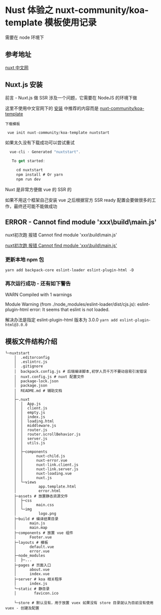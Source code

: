 # Nust 体验之 nuxt-community/koa-template 模板使用记录

需要在 node 环境下

## 参考地址

[nuxt 中文网](https://zh.nuxtjs.org/)

## Nuxt.js 安装

前言 - Nuxt.js 做 SSR 涉及一个问题，它需要在 NodeJS 的环境下做

这里不使用中文官网下的 [安装](https://zh.nuxtjs.org/guide/installation) 中推荐的内容而是 [nuxt-community/koa-template](https://github.com/nuxt-community/koa-template)

`下载模板`

```javascript
 vue init nuxt-community/koa-template nuxtstart
```

如果太久没有下载成功可以尝试重试

```javascript
  vue-cli · Generated "nuxtstart".

   To get started:

     cd nuxtstart
     npm install # Or yarn
     npm run dev 
```

Nuxt 是非常方便做 vue 的 SSR 的

如果不用这个框架自己安装 vue 之后根据官方 SSR ready 配置会要做很多的工作，最终还可能不能做成功


## ERROR - Cannot find module 'xxx\build\main.js'

nuxt初次跑 报错 Cannot find module 'xxx\build\main.js'

[nuxt初次跑 报错 Cannot find module 'xxx\build\main.js'](https://blog.csdn.net/qq_23329541/article/details/89165721)

### 更新本地 npm 包

```shell
yarn add backpack-core eslint-loader eslint-plugin-html -D
```

### 再次运行成功 - 还有如下警告

 WARN  Compiled with 1 warnings

Module Warning (from ./node_modules/eslint-loader/dist/cjs.js):
eslint-plugin-html error: It seems that eslint is not loaded.

解决办法是指定 eslint-plugin-html 版本为 3.0.0 `yarn add eslint-plugin-html@3.0.0`

## 模板文件结构介绍

```shell
└─nuxtstart
    │  .editorconfig
    │  .eslintrc.js
    │  .gitignore
    │  backpack.config.js # 后端编译脚本,初学人员千万不要动容易引发错误
    │  nuxt.config.js # nuxt 配置文件
    │  package-lock.json
    │  package.json
    │  README.md # 辅助文档
    │  
    ├─.nuxt
    │  │  App.js
    │  │  client.js
    │  │  empty.js
    │  │  index.js
    │  │  loading.html
    │  │  middleware.js
    │  │  router.js
    │  │  router.scrollBehavior.js
    │  │  server.js
    │  │  utils.js
    │  │  
    │  ├─components 
    │  │      nuxt-child.js
    │  │      nuxt-error.vue
    │  │      nuxt-link.client.js
    │  │      nuxt-link.server.js
    │  │      nuxt-loading.vue
    │  │      nuxt.js
    │  └─views
    │          app.template.html
    │          error.html
    ├─assets # 放置静态资源文件
    │  ├─css
    │  │      main.css
    │  └─img
    │          logo.png
    ├─build # 编译结果目录
    │      main.js
    │      main.map
    ├─components # 放置 vue 组件
    │      Footer.vue
    ├─layouts # 模板
    │      default.vue
    │      error.vue
    ├─node_modules
    │  ├─...
    ├─pages # 页面入口
    │      about.vue
    │      index.vue
    ├─server # koa 相关程序
    │      index.js
    └─static # 静目录
    │        favicon.ico

    └─store # 默认没有，用于放置 vuex 如果没有 store 目录就认为目前没有使用 vuex - 创建及配置

```

